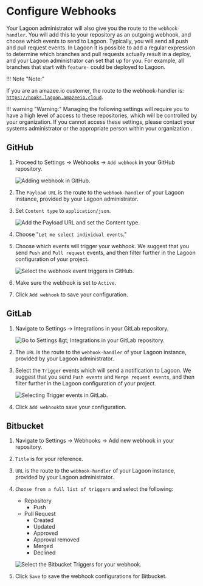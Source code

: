# Configure Webhooks

Your Lagoon administrator will also give you the route to the `webhook-handler`. You will add this to your repository as an outgoing webhook, and choose which events to send to Lagoon. Typically, you will send all push and pull request events. In Lagoon it is possible to add a regular expression to determine which branches and pull requests actually result in a deploy, and your Lagoon administrator can set that up for you. For example, all branches that start with `feature-` could be deployed to Lagoon.

!!! Note "Note:"
   <!-- markdown-link-check-disable-next-line -->
   If you are an amazee.io customer, the route to the webhook-handler is: [`https://hooks.lagoon.amazeeio.cloud`](https://hooks.lagoon.amazeeio.cloud).

!!! warning "Warning:"
      Managing the following settings will require you to have a high level of access to these repositories, which will be controlled by your organization. If you cannot access these settings, please contact your systems administrator or the appropriate person within your organization .

## GitHub

1. Proceed to Settings -&gt; Webhooks -&gt; `Add webhook` in your GitHub repository.

    ![Adding webhook in GitHub.](./webhooks-2020-01-23-12-40-16.png)

1. The `Payload URL` is the route to the `webhook-handler` of your Lagoon instance, provided by your Lagoon administrator.
1. Set `Content type` to `application/json`.

    ![Add the Payload URL and set the Content type.](./gh_webhook_1.png)

1. Choose "`Let me select individual events`."
1. Choose which events will trigger your webhook. We suggest that you send `Push` and `Pull request` events, and then filter further in the Lagoon configuration of your project.

    ![Select the webhook event triggers in GitHub.](./gh_webhook_2.png)

1. Make sure the webhook is set to `Active`.
1. Click `Add webhook` to save your configuration.

## GitLab

1. Navigate to Settings -&gt; Integrations in your GitLab repository.

    ![Go to Settings &amp;gt; Integrations in your GitLab repository.](./gitlab-settings.png)

1. The `URL` is the route to the `webhook-handler` of your Lagoon instance, provided by your Lagoon administrator.
1. Select the `Trigger` events which will send a notification to Lagoon. We suggest that you send `Push events` and `Merge request events`, and then filter further in the Lagoon configuration of your project.

    ![Selecting Trigger events in GitLab.](./gitlab_webhook.png)

1. Click `Add webhook`to save your configuration.

## Bitbucket

1. Navigate to Settings -&gt; Webhooks -&gt; Add new webhook in your repository.
1. `Title` is for your reference.
1. `URL` is the route to the `webhook-handler` of your Lagoon instance, provided by your Lagoon administrator.
1. `Choose from a full list of triggers` and select the following:
    * Repository
        * Push
    * Pull Request
        * Created
        * Updated
        * Approved
        * Approval removed
        * Merged
        * Declined

    ![Select the Bitbucket Triggers for your webhook. ](./bb_webhook_1.png)

1. Click `Save` to save the webhook configurations for Bitbucket.
